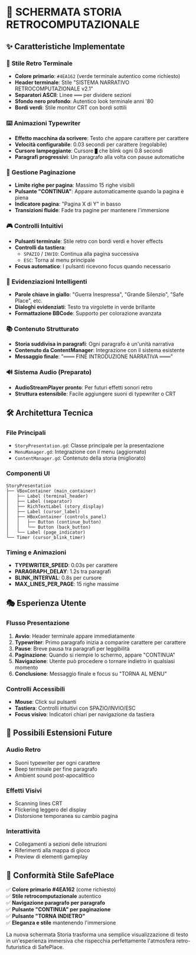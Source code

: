 # 📖 SCHERMATA STORIA RETROCOMPUTAZIONALE

## ✨ Caratteristiche Implementate

### 🎨 **Stile Retro Terminale**
- **Colore primario**: `#4EA162` (verde terminale autentico come richiesto)
- **Header terminale**: Stile "SISTEMA NARRATIVO RETROCOMPUTAZIONALE v2.1"
- **Separatori ASCII**: Linee `═══` per dividere sezioni
- **Sfondo nero profondo**: Autentico look terminale anni '80
- **Bordi verdi**: Stile monitor CRT con bordi sottili

### ⌨️ **Animazioni Typewriter**
- **Effetto macchina da scrivere**: Testo che appare carattere per carattere
- **Velocità configurabile**: 0.03 secondi per carattere (regolabile)
- **Cursore lampeggiante**: Cursore `█` che blink ogni 0.8 secondi
- **Paragrafi progressivi**: Un paragrafo alla volta con pause automatiche

### 📄 **Gestione Paginazione**
- **Limite righe per pagina**: Massimo 15 righe visibili
- **Pulsante "CONTINUA"**: Appare automaticamente quando la pagina è piena
- **Indicatore pagina**: "Pagina X di Y" in basso
- **Transizioni fluide**: Fade tra pagine per mantenere l'immersione

### 🎮 **Controlli Intuitivi**
- **Pulsanti terminale**: Stile retro con bordi verdi e hover effects
- **Controlli da tastiera**:
  - `SPAZIO` / `INVIO`: Continua alla pagina successiva
  - `ESC`: Torna al menu principale
- **Focus automatico**: I pulsanti ricevono focus quando necessario

### 🎯 **Evidenziazioni Intelligenti**
- **Parole chiave in giallo**: "Guerra Inespressa", "Grande Silenzio", "Safe Place", etc.
- **Dialoghi evidenziati**: Testo tra virgolette in verde brillante
- **Formattazione BBCode**: Supporto per colorazione avanzata

### 📚 **Contenuto Strutturato**
- **Storia suddivisa in paragrafi**: Ogni paragrafo è un'unità narrativa
- **Contenuto da ContentManager**: Integrazione con il sistema esistente
- **Messaggio finale**: "═══ FINE INTRODUZIONE NARRATIVA ═══"

### 🔊 **Sistema Audio (Preparato)**
- **AudioStreamPlayer pronto**: Per futuri effetti sonori retro
- **Struttura estensibile**: Facile aggiungere suoni di typewriter o CRT

## 🛠️ **Architettura Tecnica**

### **File Principali**
- `StoryPresentation.gd`: Classe principale per la presentazione
- `MenuManager.gd`: Integrazione con il menu (aggiornato)
- `ContentManager.gd`: Contenuto della storia (migliorato)

### **Componenti UI**
```
StoryPresentation
├── VBoxContainer (main_container)
│   ├── Label (terminal_header)
│   ├── Label (separator)
│   ├── RichTextLabel (story_display)
│   ├── Label (cursor_label)
│   ├── HBoxContainer (controls_panel)
│   │   ├── Button (continue_button)
│   │   └── Button (back_button)
│   └── Label (page_indicator)
└── Timer (cursor_blink_timer)
```

### **Timing e Animazioni**
- **TYPEWRITER_SPEED**: 0.03s per carattere
- **PARAGRAPH_DELAY**: 1.2s tra paragrafi
- **BLINK_INTERVAL**: 0.8s per cursore
- **MAX_LINES_PER_PAGE**: 15 righe massime

## 🎭 **Esperienza Utente**

### **Flusso Presentazione**
1. **Avvio**: Header terminale appare immediatamente
2. **Typewriter**: Primo paragrafo inizia a comparire carattere per carattere
3. **Pause**: Breve pausa tra paragrafi per leggibilità
4. **Paginazione**: Quando si riempie lo schermo, appare "CONTINUA"
5. **Navigazione**: Utente può procedere o tornare indietro in qualsiasi momento
6. **Conclusione**: Messaggio finale e focus su "TORNA AL MENU"

### **Controlli Accessibili**
- **Mouse**: Click sui pulsanti
- **Tastiera**: Controlli intuitivi con SPAZIO/INVIO/ESC
- **Focus visivo**: Indicatori chiari per navigazione da tastiera

## 🔮 **Possibili Estensioni Future**

### **Audio Retro**
- Suoni typewriter per ogni carattere
- Beep terminale per fine paragrafo
- Ambient sound post-apocalittico

### **Effetti Visivi**
- Scanning lines CRT
- Flickering leggero del display
- Distorsione temporanea su cambio pagina

### **Interattività**
- Collegamenti a sezioni delle istruzioni
- Riferimenti alla mappa di gioco
- Preview di elementi gameplay

## 🎯 **Conformità Stile SafePlace**

✅ **Colore primario #4EA162** (come richiesto)  
✅ **Stile retrocomputazionale** autentico  
✅ **Navigazione paragrafo per paragrafo**  
✅ **Pulsante "CONTINUA" per paginazione**  
✅ **Pulsante "TORNA INDIETRO"**  
✅ **Eleganza e stile** mantenendo l'immersione  

La nuova schermata Storia trasforma una semplice visualizzazione di testo in un'esperienza immersiva che rispecchia perfettamente l'atmosfera retro-futuristica di SafePlace. 